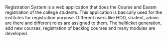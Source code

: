 Registration System is a web application that does the Course and Eaxam registration of the college students. This application is basically used
for the institutes for registration purpose. Different users like HOD, student, admin are there and different roles are assigned to them. 
The hallticket generation, add new courses, registration of backlog courses and many modules are developed. 
